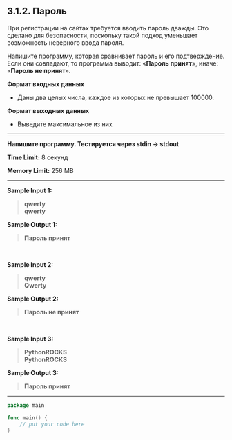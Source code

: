 ## 3.1.2. Пароль

При регистрации на сайтах требуется вводить пароль дважды. Это сделано для безопасности, поскольку такой подход уменьшает возможность неверного ввода пароля.

Напишите программу, которая сравнивает пароль и его подтверждение. Если они совпадают, то программа выводит: «**Пароль принят**», иначе: «**Пароль не принят**».

**Формат входных данных**
* Даны два целых числа, каждое из которых не превышает 100000.

**Формат выходных данных**
* Выведите максимальное из них

___
**Напишите программу. Тестируется через stdin → stdout**

**Time Limit:** 8 секунд

**Memory Limit:** 256 MB
___
**Sample Input 1:**
> **qwerty<br />
> qwerty**

**Sample Output 1:**
> **Пароль принят**

<br />

**Sample Input 2:**
> **qwerty<br />
> Qwerty**

**Sample Output 2:**
> **Пароль не принят**

<br />

**Sample Input 3:**
> **PythonROCKS<br />
> PythonROCKS**

**Sample Output 3:**
> **Пароль принят**
___
```Go
package main

func main() {
    // put your code here
}
```